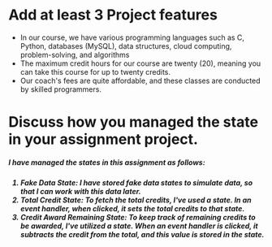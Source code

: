 <h1>Add at least 3 Project features</h1>
<ul>
  <li>In our course, we have various programming languages such as C, Python, databases (MySQL), data structures, cloud computing, problem-solving, and algorithms</li>
  <li>The maximum credit hours for our course are twenty (20), meaning you can take this course for up to twenty credits.</li>
  <li>Our coach's fees are quite affordable, and these classes are conducted by skilled programmers.</li>
</ul>

<h1>Discuss how you managed the state in your assignment project.</h1>
<h5>I have managed the states in this assignment as follows:<h5>
<ol>
  <li>Fake Data State: I have stored fake data states to simulate data, so that I can work with this data later.</li>
  <li>Total Credit State: To fetch the total credits, I've used a state. In an event handler, when clicked, it sets the total credits to that state.</li>
  <li>Credit Award Remaining State: To keep track of remaining credits to be awarded, I've utilized a state. When an event handler is clicked, it subtracts the credit from the total, and this value is stored in the state.</li>
</ol>

